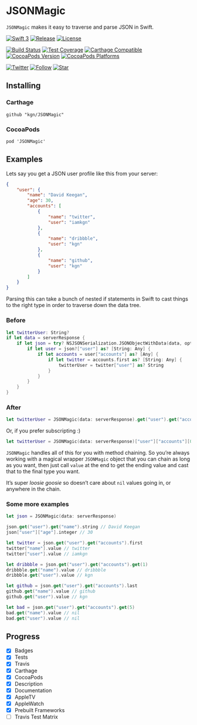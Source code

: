 # JSONMagic

`JSONMagic` makes it easy to traverse and parse JSON in Swift.

[![Swift 3](http://img.shields.io/badge/Swift-3-orange.svg)]()
[![Release](https://img.shields.io/github/release/kgn/JSONMagic.svg)](/releases)
[![License](http://img.shields.io/badge/License-MIT-lightgrey.svg)](/LICENSE)

[![Build Status](https://travis-ci.org/kgn/JSONMagic.svg)](https://travis-ci.org/kgn/JSONMagic)
[![Test Coverage](http://img.shields.io/badge/Tests-100%25-green.svg)]()
[![Carthage Compatible](https://img.shields.io/badge/Carthage-Compatible-4BC51D.svg)](https://github.com/Carthage/Carthage)
[![CocoaPods Version](https://img.shields.io/cocoapods/v/JSONMagic.svg)](https://cocoapods.org/pods/JSONMagic)
[![CocoaPods Platforms](https://img.shields.io/cocoapods/p/JSONMagic.svg)](https://cocoapods.org/pods/JSONMagic)

[![Twitter](https://img.shields.io/badge/Twitter-@iamkgn-55ACEE.svg)](http://twitter.com/iamkgn)
[![Follow](https://img.shields.io/github/followers/kgn.svg?style=social&label=Follow%20%40kgn)](https://github.com/kgn)
[![Star](https://img.shields.io/github/stars/kgn/JSONMagic.svg?style=social&label=Star)](https://github.com/kgn/JSONMagic)

## Installing

### Carthage
```
github "kgn/JSONMagic"
```

### CocoaPods
```
pod 'JSONMagic'
```

## Examples

Lets say you get a JSON user profile like this from your server:

``` json
{
    "user": {
        "name": "David Keegan",
        "age": 30,
        "accounts": [
            {
                "name": "twitter",
                "user": "iamkgn"
            },
            {
                "name": "dribbble",
                "user": "kgn"
            },
            {
                "name": "github",
                "user": "kgn"
            }
        ]
    }
}
```

Parsing this can take a bunch of nested if statements in Swift to cast things to the right type in order to traverse down the data tree.

### Before

``` Swift
let twitterUser: String?
if let data = serverResponse {
    if let json = try? NSJSONSerialization.JSONObjectWithData(data, options: []) as? [String: Any] {
        if let user = json?["user"] as? [String: Any] {
            if let accounts = user["accounts"] as? [Any] {
                if let twitter = accounts.first as? [String: Any] {
                    twitterUser = twitter["user"] as? String
                }
            }
        }
    }
}
```

### After

``` Swift
let twitterUser = JSONMagic(data: serverResponse).get("user").get("accounts").first.get("user").string
```

Or, if you prefer subscripting :)

``` Swift
let twitterUser = JSONMagic(data: serverResponse)["user"]["accounts"][0]["user"].string
```

`JSONMagic` handles all of this for you with method chaining. So you’re always working with a magical wrapper `JSONMagic` object that you can chain as long as you want, then just call `value` at the end to get the ending value and cast that to the final type you want.

It’s super *loosie goosie* so doesn’t care about `nil` values going in, or anywhere in the chain.

### Some more examples

``` Swift
let json = JSONMagic(data: serverResponse)

json.get("user").get("name").string // David Keegan
json["user"]["age"].integer // 30

let twitter = json.get("user").get("accounts").first
twitter["name"].value // twitter
twitter["user"].value // iamkgn

let dribbble = json.get("user").get("accounts").get(1)
dribbble.get("name").value // dribbble
dribbble.get("user").value // kgn

let github = json.get("user").get("accounts").last
github.get("name").value // github
github.get("user").value // kgn

let bad = json.get("user").get("accounts").get(5)
bad.get("name").value // nil
bad.get("user").value // nil
```

## Progress
- [X] Badges
- [X] Tests
- [X] Travis
- [X] Carthage
- [X] CocoaPods
- [X] Description
- [X] Documentation
- [X] AppleTV
- [X] AppleWatch
- [X] Prebuilt Frameworks
- [ ] Travis Test Matrix
